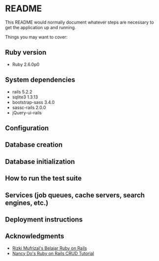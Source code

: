 # README

This README would normally document whatever steps are necessary to get the
application up and running.

Things you may want to cover:

## Ruby version
- Ruby 2.6.0p0

## System dependencies
- rails 5.2.2
- sqlite3 1.3.13
- bootstrap-sass 3.4.0
- sassc-rails 2.0.0
- jQuery-ui-rails

## Configuration

## Database creation

## Database initialization

## How to run the test suite

## Services (job queues, cache servers, search engines, etc.)

## Deployment instructions

## Acknowledgments

- [Rizki Mufrizal's Belajar Ruby on Rails](https://rizkimufrizal.github.io/belajar-ruby-on-rails/)
- [Nancy Do's Ruby on Rails CRUD Tutorial](https://medium.com/@nancydo7/ruby-on-rails-crud-tutorial-899117710c7a)

